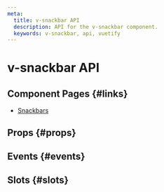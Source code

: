```yaml
---
meta:
  title: v-snackbar API
  description: API for the v-snackbar component.
  keywords: v-snackbar, api, vuetify
---
```


# v-snackbar API

<entry-ad />

## Component Pages {#links}

- [Snackbars](components/snackbars)

## Props {#props}

<api-section name="v-snackbar" section="props" />

## Events {#events}

<api-section name="v-snackbar" section="events" />

## Slots {#slots}

<api-section name="v-snackbar" section="slots" />

<backmatter />
